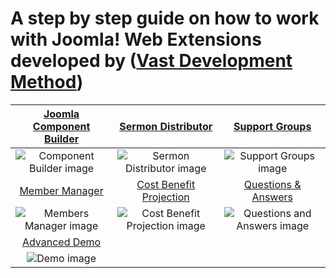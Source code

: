 # A step by step guide on how to work with Joomla! Web Extensions developed by ([Vast Development Method](https://vdm.io))

<!-- Table with links and components' Images -->

| [Joomla Component Builder](component-builder/jcb.md "JCB") 	|  [Sermon Distributor](sermon-distributor/sermonDistributor.md "Sermon Distributor") 	|  [Support Groups](support-groups/supportGroups.md "Support Groups") 	|
| :---:	| :---:	| :---:	|
|   ![Component Builder image](https://raw.githubusercontent.com/vdm-io/Joomla-Component-Builder/master/admin/assets/images/vdm-component.jpg "The Component Builder") 	|  ![Sermon Distributor image](https://raw.githubusercontent.com/SermonDistributor/Joomla-3-Component/master/admin/assets/images/vdm-component.jpg "The Sermon Distributor") 	|  ![Support Groups image](https://github.com/namibia/Joomla-Support-Groups/raw/master/admin/assets/images/vdm-component.jpg "The Support Groups") 	|
|  [Member Manager](member-manager/membersManager.md "Member Manager") 	|  [Cost Benefit Projection](cbp/costBenefitProjection.md "Cost Benefit Projection") 	|  [Questions & Answers](question-answer/questionAndAnswer.md "Qs & As") 	|
|  ![Members Manager image](https://raw.githubusercontent.com/vdm-io/Joomla-Members-Manager/master/admin/assets/images/vdm-component.jpg "The Members Manager") 	|  ![Cost Benefit Projection image](https://raw.githubusercontent.com/namibia/CBP-Joomla-3-Component/master/admin/assets/images/vdm-component.png "The Cost Benefit Projection") 	|  ![Questions and Answers image](https://raw.githubusercontent.com/vdm-io/Joomla-Questions-and-Answers/master/admin/assets/images/vdm-component.jpg "The Questions and Answers") 	|
| [Advanced Demo](advanced-demo/advancedDemo.md "Advanced Demo")   |
|     ![Demo image](https://raw.githubusercontent.com/namibia/demo-joomla-3-component/master/admin/assets/images/vdm-component.jpg "The Demo")     |
